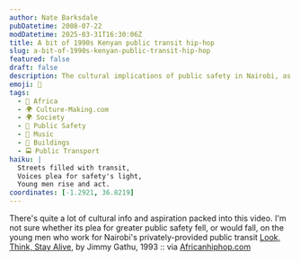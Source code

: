 ```yaml
---
author: Nate Barksdale
pubDatetime: 2008-07-22
modDatetime: 2025-03-31T16:30:06Z
title: A bit of 1990s Kenyan public transit hip-hop
slug: a-bit-of-1990s-kenyan-public-transit-hip-hop
featured: false
draft: false
description: The cultural implications of public safety in Nairobi, as highlighted in Jimmy Gathu's impactful 1993 track.
emoji: 🚌
tags:
  - 🦁 Africa
  - 🌍 Culture-Making.com
  - 🌍 Society
  - 🚦 Public Safety
  - 🎵 Music
  - 🏢 Buildings
  - 🚍 Public Transport
haiku: |
  Streets filled with transit,  
  Voices plea for safety's light,  
  Young men rise and act.
coordinates: [-1.2921, 36.8219]
---
```


There's quite a lot of cultural info and aspiration packed into this video. I'm not sure whether its plea for greater public safety fell, or would fall, on the young men who work for Nairobi's privately-provided public transit
[Look, Think, Stay Alive](http://www.youtube.com/watch?v=XVu96x-SRdM&eurl=http://africanhiphop.com/), by Jimmy Gathu, 1993 :: via [Africanhiphop.com](http://africanhiphop.com/)
